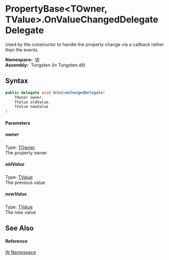 PropertyBase&lt;TOwner, TValue>.OnValueChangedDelegate Delegate
===============================================================
  Used by the constructor to handle the property change via a callback rather than the events

  **Namespace:**  [W][1]  
  **Assembly:**  Tungsten (in Tungsten.dll)

Syntax
------

```csharp
public delegate void OnValueChangedDelegate(
	TOwner owner,
	TValue oldValue,
	TValue newValue
)
```

#### Parameters

##### *owner*
Type: [TOwner][2]  
The property owner

##### *oldValue*
Type: [TValue][2]  
The previous value

##### *newValue*
Type: [TValue][2]  
The new value


See Also
--------

#### Reference
[W Namespace][1]  

[1]: ../README.md
[2]: ../PropertyBase_2/README.md